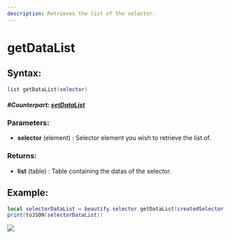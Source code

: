 ```yaml
---
description: Retrieves the list of the selector.
---
```


# getDataList

## **Syntax:**

```lua
list getDataList(selector)
```

#### _**\#Counterpart:**_ [_**setDataList**_](setselectordatalist.md)

### **Parameters:**

* **selector** \(element\) : Selector element you wish to retrieve the list of.

### **Returns:**

* **list** \(table\) : Table containing the datas of the selector.

## **Example:**

```lua
local selectorDataList = beautify.selector.getDataList(createdSelector)
print(toJSON(selectorDataList))
```

![](https://github.com/OvileAmriam/MTA-Beautify-Library/tree/63ce80a583f0a48548c507530434e109f236aef7/.gitbook/assets/getselectordatalist.png)

